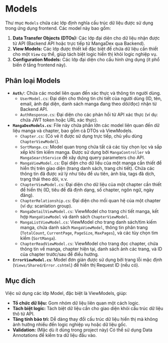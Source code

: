 # Models

Thư mục `Models` chứa các lớp định nghĩa cấu trúc dữ liệu được sử dụng trong ứng dụng frontend. Các model này bao gồm:

1.  **Data Transfer Objects (DTOs):** Các lớp đại diện cho dữ liệu nhận được từ API (Backend API hoặc trực tiếp từ MangaDex qua Backend).
2.  **View Models:** Các lớp được thiết kế đặc biệt để chứa dữ liệu cần thiết cho một `View` cụ thể, giúp tách biệt logic hiển thị khỏi logic nghiệp vụ.
3.  **Configuration Models:** Các lớp đại diện cho cấu hình ứng dụng (ít phổ biến ở tầng frontend này).

## Phân loại Models

- **`Auth/`**: Chứa các model liên quan đến xác thực và thông tin người dùng.
  - `UserModel.cs`: Đại diện cho thông tin chi tiết của người dùng (ID, tên, email, ảnh đại diện, danh sách manga đang theo dõi/đọc) nhận từ Backend API.
  - `AuthResponse.cs`: Đại diện cho các phản hồi từ API xác thực (ví dụ: chứa JWT token hoặc URL xác thực).
- **`MangaDexModels.cs`**: File này chứa phần lớn các model liên quan đến dữ liệu manga và chapter, bao gồm cả DTOs và ViewModels.
  - `Chapter.cs`: (Có vẻ ít được sử dụng trực tiếp, chủ yếu dùng `ChapterViewModel`).
  - `SortManga.cs`: Model quan trọng chứa tất cả các tùy chọn lọc và sắp xếp khi tìm kiếm manga. Được sử dụng bởi `MangaController` và `MangaSearchService` để xây dựng query parameters cho API.
  - `MangaViewModel.cs`: Đại diện cho dữ liệu của một manga cần thiết để hiển thị trên giao diện (trang danh sách, trang chi tiết). Chứa các thông tin đã được xử lý như tiêu đề ưu tiên, ảnh bìa, tags đã dịch, trạng thái theo dõi, v.v.
  - `ChapterViewModel.cs`: Đại diện cho dữ liệu của một chapter cần thiết để hiển thị (ID, tiêu đề đã định dạng, số chapter, ngôn ngữ, ngày đăng).
  - `ChapterRelationship.cs`: Đại diện cho mối quan hệ của một chapter (ví dụ: scanlation group).
  - `MangaDetailViewModel.cs`: ViewModel cho trang chi tiết manga, kết hợp `MangaViewModel` và danh sách `ChapterViewModel`.
  - `MangaListViewModel.cs`: ViewModel cho trang danh sách/tìm kiếm manga, chứa danh sách `MangaViewModel`, thông tin phân trang (`TotalCount`, `CurrentPage`, `PageSize`, `MaxPages`), và các tùy chọn tìm kiếm (`SortManga`).
  - `ChapterReadViewModel.cs`: ViewModel cho trang đọc chapter, chứa thông tin về manga, chapter hiện tại, danh sách ảnh các trang, và ID của chapter trước/sau để điều hướng.
- **`ErrorViewModel.cs`**: Model đơn giản được sử dụng bởi trang lỗi mặc định (`Views/Shared/Error.cshtml`) để hiển thị Request ID (nếu có).

## Mục đích

Việc sử dụng các lớp Model, đặc biệt là ViewModels, giúp:

- **Tổ chức dữ liệu:** Gom nhóm dữ liệu liên quan một cách logic.
- **Tách biệt logic:** Tách biệt dữ liệu cần cho giao diện khỏi cấu trúc dữ liệu thô từ API.
- **Tăng tính bảo trì:** Dễ dàng thay đổi cấu trúc dữ liệu hiển thị mà không ảnh hưởng nhiều đến logic nghiệp vụ hoặc dữ liệu gốc.
- **Validation:** (Mặc dù ít dùng trong project này) Có thể sử dụng Data Annotations để kiểm tra dữ liệu đầu vào.
